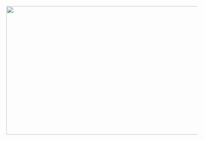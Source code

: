 <p align="center">

<img src="https://i.postimg.cc/PfZgJtKQ/24b299166bade74f279fec65acb9b78f-1.jpg" width="880" height="340"/>

</p>
